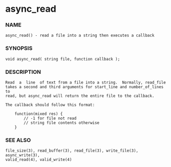 # async_read

### NAME

    async_read() - read a file into a string then executes a callback

### SYNOPSIS

    void async_read( string file, function callback );

### DESCRIPTION

    Read  a  line  of text from a file into a string.  Normally, read_file
    takes a second and third arguments for start_line and number_of_lines to
    read, but async_read will return the entire file to the callback.

    The callback should follow this format:

        function(mixed res) {
            // -1 for file not read
            // string file contents otherwise
        }

### SEE ALSO

    file_size(3), read_buffer(3), read_file(3), write_file(3), async_write(3),
    valid_read(4), valid_write(4)

